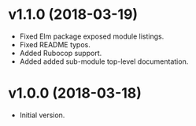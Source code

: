 # v1.1.0 (2018-03-19)

- Fixed Elm package exposed module listings.
- Fixed README typos.
- Added Rubocop support.
- Added added sub-module top-level documentation.

# v1.0.0 (2018-03-18)

- Initial version.
